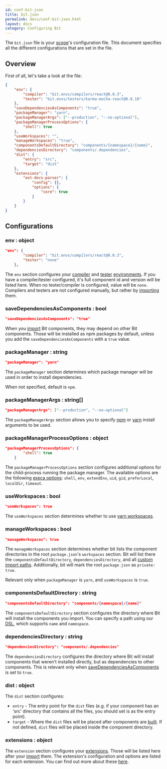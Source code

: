 ```yaml
---
id: conf-bit-json
title: bit.json
permalink: docs/conf-bit-json.html
layout: docs
category: Configuring Bit
---
```


The `bit.json` file is your [scope](/docs/what-is-bit.html#what-is-a-scope-component-collection)'s configuration file. This document specifies all the different configurations that are set in the file.

## Overview

First of all, let's take a look at the file:

```json
{
    "env": {
        "compiler": "bit.envs/compilers/react@0.0.3",
        "tester": "bit.envs/testers/karma-mocha-react@0.0.18"
    },
    "saveDependenciesAsComponents": "true",
    "packageManager": "yarn",
    "packageManagerArgs": ["--production", "--no-optional"],
    "packageManagerProcessOptions": {
        "shell": true
    },
    "useWorkspaces": "",
    "manageWorkspaces": "true",
    "componentsDefaultDirectory": "components/{namespace}/{name}",
    "dependenciesDirectory": "components/.dependencies",
    "dist": {
        "entry": "src",
        "target": "dist"
    },
    "extensions": {
        "ext-docs-parser": {
            "config": {},
            "options": {
                "core": true
            }
        }
    }
}
```

## Configurations

### env : object

```json
"env": {
        "compiler": "bit.envs/compilers/react@0.0.3",
        "tester": "none"
    },
```

The `env` section configures your [compiler](/docs/ext-compiling.html) and [tester](/docs/ext-testing.html) [environments](/docs/ext-concepts.html#extensions-vs-environments). If you have a compiler/tester configured, it's full component id and version will be listed here. When no tester/compiler is configured, value will be `none`.
Compilers and testers are not configured manually, but rather by [importing](/docs/cli-import.html#import-a-new-environment) them.

### saveDependenciesAsComponents : bool

```json
"saveDependenciesAsComponents": "true"
```

When you [import](/docs/importing-components.html) Bit components, they may depend on other Bit components. 
Those will be installed as npm packages by default, unless you add the `saveDependenciesAsComponents` with a `true` value.

### packageManager : string

```json
"packageManager": "yarn"
```

The `packageManager` section determines which package manager will be used in order to install dependencies.

When not specified, default is `npm`.

### packageManagerArgs : string[]

```json
"packageManagerArgs": ["--production", "--no-optional"]
```

The `packageManagerArgs` section allows you to specify [npm](https://docs.npmjs.com/cli/install) or [yarn](https://yarnpkg.com/en/docs/cli/install) install arguments to be used.

### packageManagerProcessOptions : object

```json
"packageManagerProcessOptions": {
        "shell": true
    }
```

The `packageManagerProcessOptions` section configures additional options for the child-process running the package manager. The available options are the following [execa options](https://www.npmjs.com/package/execa#options): `shell`, `env`, `extendEnv`, `uid`, `gid`, `preferLocal`, `localDir`, `timeout`.

### useWorkspaces : bool

```json
"useWorkspaces": true
```

The `useWorkspaces` section determines whether to use [yarn workspaces](https://yarnpkg.com/blog/2017/08/02/introducing-workspaces/).

### manageWorkspaces : bool

```json
"manageWorkspaces": true
```

The `manageWorkspaces` section determines whether bit lists the component directories in the root `package.json`'s `workspaces` section.
Bit will list there the `componentsDefaultDirectory`, `dependenciesDirectory`, and all [custom import paths](/docs/cli-import.html#import-a-single-component-from-a-remote-scope).
Additionally, bit will mark the root `package.json` as `private: true`.

Relevant only when `packageManager` is `yarn`, and `useWorkspaces` is `true`.

### componentsDefaultDirectory : string

```json
"componentsDefaultDirectory": "components/{namespace}/{name}"
```

The `componentsDefaultDirectory` section configures the directory where Bit will install the components you import.
You can specify a path using our [DSL](), which supports `name` and `namespace`.

### dependenciesDirectory : string

```json
"dependenciesDirectory": "components/.dependencies"
```

The `dependenciesDirectory` configures the directory where Bit will install components that weren't installed directly, but as dependencies to other components.
This is relevant only when [saveDependenciesAsComponents](#savedependenciesascomponents--bool) is set to `true`.

### dist : object

The `dist` section configures:

* `entry` - The entry point for the `dist` files (e.g. if your component has an 'src' directory that contains all the files, you should set is as the entry point).
* `target` - Where the `dist` files will be placed after components are [built](/docs/building-components.html). If not defined, `dist` files will be placed inside the component directory.

### extensions : object

The `extension` section configures your [extensions](/docs/ext-concepts.html). Those will be listed here after your [import](/docs/cli-import.html#import-an-extension) them.
The extension's configuration and options are listed for each extension. You can find out more about these [here](/docs/ext-concepts.html#configuration-and-options).